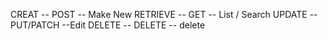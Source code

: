 CREAT -- POST -- Make New
RETRIEVE -- GET -- List / Search
UPDATE -- PUT/PATCH --Edit
DELETE -- DELETE -- delete